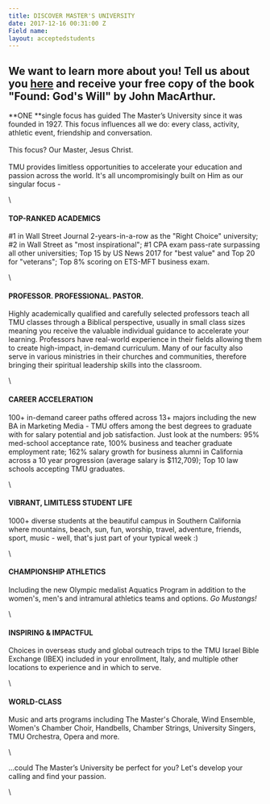 ```yaml
---
title: DISCOVER MASTER'S UNIVERSITY
date: 2017-12-16 00:31:00 Z
Field name: 
layout: acceptedstudents
---
```


## We want to learn more about you! Tell us about you [here](https://masters.tfaforms.net/217737) and receive your free copy of the book "Found: God's Will" by John MacArthur.

**ONE **single focus has guided The Master’s University since it was founded in 1927. This focus influences all we do: every class, activity, athletic event, friendship and conversation.\
 \
This focus? Our Master, Jesus Christ.\
 \
TMU provides limitless opportunities to accelerate your education and passion across the world. It's all uncompromisingly built on Him as our singular focus -

\

#### TOP-RANKED ACADEMICS

\#1 in Wall Street Journal 2-years-in-a-row as the "Right Choice" university; #2 in Wall Street as "most inspirational"; #1 CPA exam pass-rate surpassing all other universities; Top 15 by US News 2017 for "best value" and Top 20 for "veterans"; Top 8% scoring on ETS-MFT business exam.

\

#### PROFESSOR. PROFESSIONAL. PASTOR.

Highly academically qualified and carefully selected professors teach all TMU classes through a Biblical perspective, usually in small class sizes meaning you receive the valuable individual guidance to accelerate your learning. Professors have real-world experience in their fields allowing them to create high-impact, in-demand curriculum. Many of our faculty also serve in various ministries in their churches and communities, therefore bringing their spiritual leadership skills into the classroom.

\

#### CAREER ACCELERATION

100\+ in-demand career paths offered across 13\+ majors including the new BA in Marketing Media - TMU offers among the best degrees to graduate with for salary potential and job satisfaction. Just look at the numbers: 95% med-school acceptance rate, 100% business and teacher graduate employment rate; 162% salary growth for business alumni in California across a 10 year progression (average salary is $112,709); Top 10 law schools accepting TMU graduates.

\

#### VIBRANT, LIMITLESS STUDENT LIFE

1000\+ diverse students at the beautiful campus in Southern California where mountains, beach, sun, fun, worship, travel, adventure, friends, sport, music - well, that's just part of your typical week :)

\

#### CHAMPIONSHIP ATHLETICS

Including the new Olympic medalist Aquatics Program in addition to the women's, men's and intramural athletics teams and options. *Go Mustangs!*

\

#### INSPIRING & IMPACTFUL

Choices in overseas study and global outreach trips to the TMU Israel Bible Exchange (IBEX) included in your enrollment, Italy, and multiple other locations to experience and in which to serve.

\

#### WORLD-CLASS

Music and arts programs including The Master's Chorale, Wind Ensemble, Women's Chamber Choir, Handbells, Chamber Strings, University Singers, TMU Orchestra, Opera and more.

\

...could The Master’s University be perfect for you? Let's develop your calling and find your passion.

\

#### 
